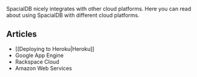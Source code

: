 SpacialDB nicely integrates with other cloud platforms. Here you can read about using SpacialDB with different cloud platforms.

## Articles

* [[Deploying to Heroku|Heroku]]
* Google App Engine
* Rackspace Cloud
* Amazon Web Services
